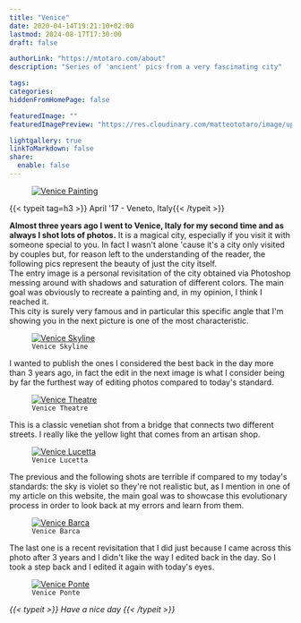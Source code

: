 ```yaml
---
title: "Venice"
date: 2020-04-14T19:21:10+02:00
lastmod: 2024-08-17T17:30:00
draft: false

authorLink: "https://mtotaro.com/about"
description: "Series of 'ancient' pics from a very fascinating city"

tags:
categories:
hiddenFromHomePage: false

featuredImage: ""
featuredImagePreview: "https://res.cloudinary.com/matteototaro/image/upload/c_auto,w_auto/venezia/2.jpg"

lightgallery: true
linkToMarkdown: false
share:
  enable: false
---
```


<div class="container-fluid">
  	<div class="ratio-box fade-box">
      <figure>
        <a class="lightgallery" 
          href="https://res.cloudinary.com/matteototaro/image/upload/c_auto,w_auto/venezia/2.jpg"
          title="Venice Painting"
          data-thumbnail="https://res.cloudinary.com/matteototaro/image/upload/c_auto,w_auto/venezia/2.jpg"
          data-sub-html="Venice Painting">
          <img class="lazyload blur-up"
            src="https://res.cloudinary.com/matteototaro/image/upload/c_auto,w_auto/venezia/2.jpg"
            data-sizes="auto"
            alt="Venice Painting"></a>
      </figure>
      <div class="col-md-8 col-md-push-2 no-padding-left">
          {{< typeit tag=h3 >}} April '17 - Veneto, Italy{{< /typeit >}}
          <p><strong>Almost three years ago I went to Venice, Italy for my second time and as always I shot lots of photos.</strong> It is a magical city, especially if you visit it with someone special to you. In fact I wasn't alone 'cause it's a city only visited by couples but, for reason left to the understanding of the reader, the following pics represent the beauty of just the city itself. <br>
          The entry image is a personal revisitation of the city obtained via Photoshop messing around with shadows and saturation of different colors. The main goal was obviously to recreate a painting and, in my opinion, I think I reached it.<br>This city is surely very famous and in particular this specific angle that I'm showing you in the next picture is one of the most characteristic.</p>
       </div>
            <figure>
                <a class="lightgallery" 
                  href="https://res.cloudinary.com/matteototaro/image/upload/c_auto,w_auto/venezia/5.jpg"
                  title="Venice Skyline"
                  data-thumbnail="https://res.cloudinary.com/matteototaro/image/upload/c_auto,w_auto/venezia/5.jpg"
                  data-sub-html="Venice Skyline">
                      <img class="lazyload blur-up"
                        src="https://res.cloudinary.com/matteototaro/image/upload/c_auto,w_auto/venezia/5.jpg"
                        data-sizes="auto"
                        alt="Venice Skyline">
                  </a>
                <figcaption class=image-caption>
                  <code>Venice Skyline</code>
                </figcaption>
            </figure>
        <div class="col-md-8 col-md-push-2 no-padding-left">
          <p>I wanted to publish the ones I considered the best back in the day more than 3 years ago, in fact the edit in the next image is what I consider being by far the furthest way of editing photos compared to today's standard.</p>
        </div>
            <figure>
              <a class="lightgallery"
                href="https://res.cloudinary.com/matteototaro/image/upload/c_auto,w_auto/venezia/1.jpg"
                title="Venice Theatre"
                data-thumbnail="https://res.cloudinary.com/matteototaro/image/upload/c_auto,w_auto/venezia/1.jpg" 
                data-sub-html="Venice Theatre">
                    <img class="lazyload blur-up" 
                    src="https://res.cloudinary.com/matteototaro/image/upload/c_auto,w_auto/venezia/1.jpg"
                    data-sizes="auto"
                    alt="Venice Theatre"></a>
              <figcaption class=image-caption>
                <code>Venice Theatre</code>
              </figcaption>
            </figure>
        <div class="col-md-8 col-md-push-2 no-padding-left">
          <p>This is a classic venetian shot from a bridge that connects two different streets. I really like the yellow light that comes from an artisan shop.</p>
         </div>
          <figure>
              <a class="lightgallery"
                href="https://res.cloudinary.com/matteototaro/image/upload/c_auto,w_auto/venezia/4.jpg"
                title="Venice Lucetta"
                data-thumbnail="https://res.cloudinary.com/matteototaro/image/upload/c_auto,w_auto/venezia/4.jpg" 
                data-sub-html="Venice Lucetta">
                    <img class="lazyload blur-up" 
                    src="https://res.cloudinary.com/matteototaro/image/upload/c_auto,w_auto/venezia/4.jpg"
                    data-sizes="auto"
                    alt="Venice Lucetta"></a>
              <figcaption class=image-caption>
                <code>Venice Lucetta</code>
              </figcaption>
          </figure>
        <div class="col-md-8 col-md-push-2 no-padding-left">    
          <p>The previous and the following shots are terrible if compared to my today's standards: the sky is violet so they're not realistic but, as I mention in one of my article on this website, the main goal was to showcase this evolutionary process in order to look back at my errors and learn from them.</p>
         </div>
          <figure>
              <a class="lightgallery"
                href="https://res.cloudinary.com/matteototaro/image/upload/c_auto,w_auto/venezia/3.jpg"
                title="Venice Barca"
                data-thumbnail="https://res.cloudinary.com/matteototaro/image/upload/c_auto,w_auto/venezia/3.jpg" 
                data-sub-html="Venice Barca">
                    <img class="lazyload blur-up" 
                    src="https://res.cloudinary.com/matteototaro/image/upload/c_auto,w_auto/venezia/3.jpg"
                    data-sizes="auto"
                    alt="Venice Barca"></a>
              <figcaption class=image-caption>
                <code>Venice Barca</code>
              </figcaption>
          </figure>
        <div class="col-md-8 col-md-push-2 no-padding-left">
          <p>The last one is a recent revisitation that I did just because I came across this photo after 3 years and I didn't like the way I edited back in the day. So I took a step back and I edited it again with today's eyes.</p>
         </div>
          <figure>
              <a class="lightgallery"
                href="https://res.cloudinary.com/matteototaro/image/upload/c_auto,w_auto/venezia/6.jpg"
                title="Venice Ponte"
                data-thumbnail="https://res.cloudinary.com/matteototaro/image/upload/c_auto,w_auto/venezia/6.jpg"
                data-sub-html="Venice Ponte">
                    <img class="lazyload blur-up" 
                    src="https://res.cloudinary.com/matteototaro/image/upload/c_auto,w_auto/venezia/6.jpg"
                    data-sizes="auto"
                    alt="Venice Ponte"></a>
              <figcaption class=image-caption>
                <code>Venice Ponte</code>
              </figcaption>
          </figure>
    <i>{{< typeit >}} Have a nice day {{< /typeit >}}</i>
    </div>
</div>
